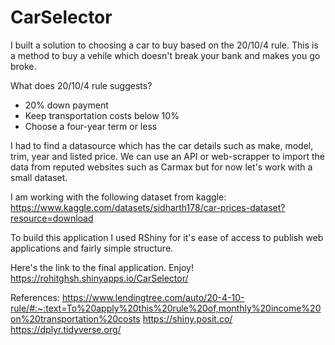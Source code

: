 # CarSelector
I built a solution to choosing a car to buy based on the 20/10/4 rule. This is a method to buy a vehile which doesn't break your bank
and makes you go broke.

What does 20/10/4 rule suggests?
- 20% down payment
- Keep transportation costs below 10%
- Choose a four-year term or less

I had to find a datasource which has the car details such as make, model, trim, year and listed price.
We can use an API or web-scrapper to import the data from reputed websites such as Carmax but for now let's work with a small dataset.

I am working with the following dataset from kaggle:
https://www.kaggle.com/datasets/sidharth178/car-prices-dataset?resource=download

To build this application I used RShiny for it's ease of access to publish web applications and fairly simple structure.

Here's the link to the final application. Enjoy!
https://rohitghsh.shinyapps.io/CarSelector/

References:
https://www.lendingtree.com/auto/20-4-10-rule/#:~:text=To%20apply%20this%20rule%20of,monthly%20income%20on%20transportation%20costs
https://shiny.posit.co/
https://dplyr.tidyverse.org/
